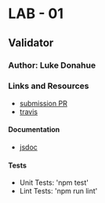 # LAB - 01

## Validator

### Author: Luke Donahue

### Links and Resources
* [submission PR](https://github.com/Luke9389-career-track/lab-01/pull/1)
* [travis](https://www.travis-ci.com/Luke9389-career-track/lab-01)

#### Documentation
* [jsdoc](./docs)

#### Tests
* Unit Tests: 'npm test'
* Lint Tests: 'npm run lint'